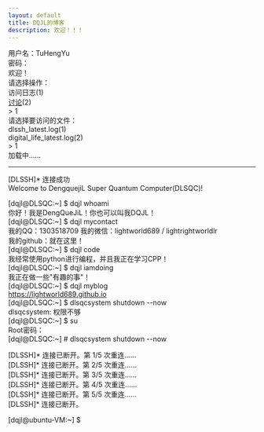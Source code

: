 ```yaml
---
layout: default
title: DQJL的博客
description: 欢迎！！！
---
```

用户名：TuHengYu  
密码：  
欢迎！  
请选择操作：  
访问日志(1)  
[讨论](https://github.com/lightworld689/lightworld689.github.io/discussions)(2)  
\> 1  
请选择要访问的文件：  
dlssh_latest.log(1)  
digital_life_latest.log(2)  
\> 1  
加载中……  
***  
\[DLSSH\]\* 连接成功  
Welcome to DengquejiL Super Quantum Computer\(DLSQC\)!

\[dqjl@DLSQC\:\~\] \$ dqjl whoami  
你好！我是DengQueJiL！你也可以叫我DQJL！  
\[dqjl@DLSQC\:\~\] \$ dqjl mycontact  
我的QQ：1303518709
我的微信：lightworld689 / lightrightworldlr  
我的github：就在这里！  
\[dqjl@DLSQC\:\~\] \$ dqjl code  
我经常使用python进行编程，并且我正在学习CPP！  
\[dqjl@DLSQC\:\~\] \$ dqjl iamdoing  
我正在做一些"有趣的事"！  
\[dqjl@DLSQC\:\~\] \$ dqjl myblog  
https://lightworld689.github.io  
\[dqjl@DLSQC\:\~\] \$ dlsqcsystem shutdown --now  
dlsqcsystem: 权限不够  
\[dqjl@DLSQC\:\~\] \$ su  
Root密码：  
\[dqjl@DLSQC\:\~\] \# dlsqcsystem shutdown --now  
  
\[DLSSH\]\* 连接已断开。第 1/5 次重连……  
\[DLSSH\]\* 连接已断开。第 2/5 次重连……  
\[DLSSH\]\* 连接已断开。第 3/5 次重连……  
\[DLSSH\]\* 连接已断开。第 4/5 次重连……  
\[DLSSH\]\* 连接已断开。第 5/5 次重连……  
\[DLSSH\]\* 连接已断开。  
  
\[dqjl@ubuntu-VM\:\~\] \$  
